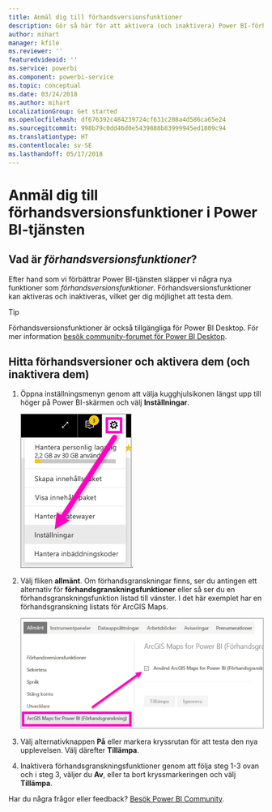 ```yaml
---
title: Anmäl dig till förhandsversionsfunktioner
description: Gör så här för att aktivera (och inaktivera) Power BI-förhandsversionsfunktioner.
author: mihart
manager: kfile
ms.reviewer: ''
featuredvideoid: ''
ms.service: powerbi
ms.component: powerbi-service
ms.topic: conceptual
ms.date: 03/24/2018
ms.author: mihart
LocalizationGroup: Get started
ms.openlocfilehash: df676392c484239724cf631c208a4d586ca65e24
ms.sourcegitcommit: 998b79c0dd46d0e5439888b83999945ed1809c94
ms.translationtype: HT
ms.contentlocale: sv-SE
ms.lasthandoff: 05/17/2018
---
```

# <a name="opt-in-for-power-bi-service-preview-features"></a>Anmäl dig till förhandsversionsfunktioner i Power BI-tjänsten
## <a name="what-are-preview-features"></a>Vad är *förhandsversionsfunktioner*?
Efter hand som vi förbättrar Power BI-tjänsten släpper vi några nya funktioner som *förhandsversionsfunktioner*. Förhandsversionsfunktioner kan aktiveras och inaktiveras, vilket ger dig möjlighet att testa dem.

> [!TIP]
> Förhandsversionsfunktioner är också tillgängliga för Power BI Desktop. För mer information [besök community-forumet för Power BI Desktop](https://community.powerbi.com/t5/Desktop/bd-p/power-bi-designer).
> 
> 

## <a name="find-previews-and-turn-them-on-and-off"></a>Hitta förhandsversioner och aktivera dem (och inaktivera dem)
1. Öppna inställningsmenyn genom att välja kugghjulsikonen längst upp till höger på Power BI-skärmen och välj **Inställningar**.
   
   ![Menyn Inställningar](media/service-preview-features/power-bi-settings.png).
2. Välj fliken **allmänt**. Om förhandsgranskningar finns, ser du antingen ett alternativ för **förhandsgranskningsfunktioner** eller så ser du en förhandsgranskningsfunktion listad till vänster.  I det här exemplet har en förhandsgranskning listats för ArcGIS Maps. 
   
   ![fliken Allmänt](media/service-preview-features/power-bi-preview-arcgis.png)
3. Välj alternativknappen **På** eller markera kryssrutan för att testa den nya upplevelsen. Välj därefter **Tillämpa**.
4. Inaktivera förhandsgranskningsfunktioner genom att följa steg 1-3 ovan och i steg 3, väljer du **Av**, eller ta bort kryssmarkeringen och välj **Tillämpa**.


Har du några frågor eller feedback? [Besök Power BI Community](http://community.powerbi.com/t5/Navigation-Preview-Forum/bd-p/NavigationPreview).

